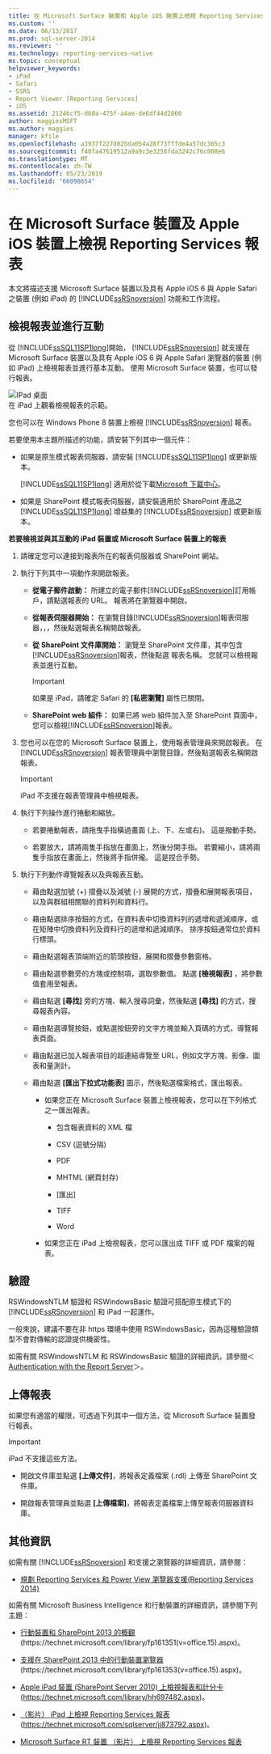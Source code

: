 ```yaml
---
title: 在 Microsoft Surface 裝置和 Apple iOS 裝置上檢視 Reporting Services 報表 |Microsoft Docs
ms.custom: ''
ms.date: 06/13/2017
ms.prod: sql-server-2014
ms.reviewer: ''
ms.technology: reporting-services-native
ms.topic: conceptual
helpviewer_keywords:
- iPad
- Safari
- SSRS
- Report Viewer [Reporting Services]
- iOS
ms.assetid: 2124bcf5-d60a-475f-a4ae-de6df44d2860
author: maggiesMSFT
ms.author: maggies
manager: kfile
ms.openlocfilehash: a3937f227d025da054a28f73fffde4a57dc365c3
ms.sourcegitcommit: f40fa47619512a9a9c3e3258fda3242c76c008e6
ms.translationtype: MT
ms.contentlocale: zh-TW
ms.lasthandoff: 05/23/2019
ms.locfileid: "66098654"
---
```

# <a name="view-reporting-services-reports-on-microsoft-surface-devices-and--apple-ios-devices"></a>在 Microsoft Surface 裝置及 Apple iOS 裝置上檢視 Reporting Services 報表
  本文將描述支援 Microsoft Surface 裝置以及具有 Apple iOS 6 與 Apple Safari 之裝置 (例如 iPad) 的 [!INCLUDE[ssRSnoversion](../includes/ssrsnoversion-md.md)] 功能和工作流程。  
  
## <a name="view-and-interact-with-reports"></a>檢視報表並進行互動  
 從 [!INCLUDE[ssSQL11SP1long](../includes/sssql11sp1long-md.md)]開始， [!INCLUDE[ssRSnoversion](../includes/ssrsnoversion-md.md)] 就支援在 Microsoft Surface 裝置以及具有 Apple iOS 6 與 Apple Safari 瀏覽器的裝置 (例如 iPad) 上檢視報表並進行基本互動。 使用 Microsoft Surface 裝置，也可以發行報表。  
  
 ![IPad 桌面](media/videothumbnail.jpg "IPad 桌面")  
在 iPad 上觀看檢視報表的示範。  
  
 您也可以在 Windows Phone 8 裝置上檢視 [!INCLUDE[ssRSnoversion](../includes/ssrsnoversion-md.md)] 報表。  
  
 若要使用本主題所描述的功能，請安裝下列其中一個元件：  
  
-   如果是原生模式報表伺服器，請安裝 [!INCLUDE[ssSQL11SP1long](../includes/sssql11sp1long-md.md)] 或更新版本。  
  
     [!INCLUDE[ssSQL11SP1long](../includes/sssql11sp1long-md.md)] 適用於從下載[Microsoft 下載中心](https://www.microsoft.com/download/details.aspx?id=35575)。  
  
-   如果是 SharePoint 模式報表伺服器，請安裝適用於 SharePoint 產品之 [!INCLUDE[ssSQL11SP1long](../includes/sssql11sp1long-md.md)] 增益集的 [!INCLUDE[ssRSnoversion](../includes/ssrsnoversion-md.md)] 或更新版本。  
  
 **若要檢視並與其互動的 iPad 裝置或 Microsoft Surface 裝置上的報表**  
  
1.  請確定您可以連接到報表所在的報表伺服器或 SharePoint 網站。  
  
2.  執行下列其中一項動作來開啟報表。  
  
    -   **從電子郵件啟動：** 所建立的電子郵件[!INCLUDE[ssRSnoversion](../includes/ssrsnoversion-md.md)]訂用帳戶，請點選報表的 URL。 報表將在瀏覽器中開啟。  
  
    -   **從報表伺服器開始：** 在瀏覽目錄[!INCLUDE[ssRSnoversion](../includes/ssrsnoversion-md.md)]報表伺服器，，，然後點選報表名稱開啟報表。  
  
    -   **從 SharePoint 文件庫開始：** 瀏覽至 SharePoint 文件庫，其中包含[!INCLUDE[ssRSnoversion](../includes/ssrsnoversion-md.md)]報表，然後點選 報表名稱。 您就可以檢視報表並進行互動。  
  
        > [!IMPORTANT]  
        >  如果是 iPad，請確定 Safari 的 **[私密瀏覽]** 屬性已關閉。  
  
    -   **SharePoint web 組件：** 如果已將 web 組件加入至 SharePoint 頁面中，您可以檢視[!INCLUDE[ssRSnoversion](../includes/ssrsnoversion-md.md)]報表。  
  
3.  您也可以在您的 Microsoft Surface 裝置上，使用報表管理員來開啟報表。 在 [!INCLUDE[ssRSnoversion](../includes/ssrsnoversion-md.md)] 報表管理員中瀏覽目錄，然後點選報表名稱開啟報表。  
  
    > [!IMPORTANT]  
    >  iPad 不支援在報表管理員中檢視報表。  
  
4.  執行下列操作進行捲動和縮放。  
  
    -   若要捲動報表，請拖曳手指橫過畫面 (上、下、左或右)。 這是撥動手勢。  
  
    -   若要放大，請將兩隻手指放在畫面上，然後分開手指。 若要縮小，請將兩隻手指放在畫面上，然後將手指併攏。 這是捏合手勢。  
  
5.  執行下列動作導覽報表以及與報表互動。  
  
    -   藉由點選加號 (+) 摺疊以及減號 (-) 展開的方式，摺疊和展開報表項目，以及與群組相關聯的資料列和資料行。  
  
    -   藉由點選排序按鈕的方式，在資料表中切換資料列的遞增和遞減順序，或在矩陣中切換資料列及資料行的遞增和遞減順序。 排序按鈕通常位於資料行標頭。  
  
    -   藉由點選報表頂端附近的箭頭按鈕，展開和摺疊參數窗格。  
  
    -   藉由點選參數旁的方塊或控制項，選取參數值。 點選 **[檢視報表]** ，將參數值套用至報表。  
  
    -   藉由點選 **[尋找]** 旁的方塊、輸入搜尋詞彙，然後點選 **[尋找]** 的方式，搜尋報表內容。  
  
    -   藉由點選導覽按鈕，或點選按鈕旁的文字方塊並輸入頁碼的方式，導覽報表頁面。  
  
    -   藉由點選已加入報表項目的超連結導覽至 URL，例如文字方塊、影像、圖表和量測計。  
  
    -   藉由點選 **[匯出下拉式功能表]** 圖示，然後點選檔案格式，匯出報表。  
  
        -   如果您正在 Microsoft Surface 裝置上檢視報表，您可以在下列格式之一匯出報表。  
  
            -   包含報表資料的 XML 檔  
  
            -   CSV (逗號分隔)  
  
            -   PDF  
  
            -   MHTML (網頁封存)  
  
            -   [匯出]  
  
            -   TIFF  
  
            -   Word  
  
        -   如果您正在 iPad 上檢視報表，您可以匯出成 TIFF 或 PDF 檔案的報表。  
  
## <a name="authentication"></a>驗證  
 RSWindowsNTLM 驗證和 RSWindowsBasic 驗證可搭配原生模式下的 [!INCLUDE[ssRSnoversion](../includes/ssrsnoversion-md.md)] 和 iPad 一起運作。  
  
 一般來說，建議不要在非 https 環境中使用 RSWindowsBasic，因為這種驗證類型不會對傳輸的認證提供機密性。  
  
 如需有關 RSWindowsNTLM 和 RSWindowsBasic 驗證的詳細資訊，請參閱＜ [Authentication with the Report Server](security/authentication-with-the-report-server.md)＞。  
  
## <a name="uploading-reports"></a>上傳報表  
 如果您有適當的權限，可透過下列其中一個方法，從 Microsoft Surface 裝置發行報表。  
  
> [!IMPORTANT]  
>  iPad 不支援這些方法。  
  
-   開啟文件庫並點選 **[上傳文件]**，將報表定義檔案 (.rdl) 上傳至 SharePoint 文件庫。  
  
-   開啟報表管理員並點選 **[上傳檔案]**，將報表定義檔案上傳至報表伺服器資料庫。  
  
## <a name="additional-information"></a>其他資訊  
 如需有關 [!INCLUDE[ssRSnoversion](../includes/ssrsnoversion-md.md)] 和支援之瀏覽器的詳細資訊，請參閱：  
  
-   [規劃 Reporting Services 和 Power View 瀏覽器支援&#40;Reporting Services 2014&#41;](../../2014/reporting-services/browser-support-for-reporting-services-and-power-view.md)  
  
 如需有關 Microsoft Business Intelligence 和行動裝置的詳細資訊，請參閱下列主題：  
  
-   [行動裝置和 SharePoint 2013 的概觀](https://technet.microsoft.com/library/fp161351\(v=office.15\).aspx)(https://technet.microsoft.com/library/fp161351(v=office.15).aspx)。  
  
-   [支援在 SharePoint 2013 中的行動裝置瀏覽器](https://technet.microsoft.com/library/fp161353\(v=office.15\).aspx)(https://technet.microsoft.com/library/fp161353(v=office.15).aspx)。  
  
-   [Apple iPad 裝置 (SharePoint Server 2010) 上檢視報表和計分卡](https://technet.microsoft.com/library/hh697482.aspx)(https://technet.microsoft.com/library/hh697482.aspx)。  
  
-   [（影片） iPad 上檢視 Reporting Services 報表](https://technet.microsoft.com/sqlserver/jj873792.aspx)(https://technet.microsoft.com/sqlserver/jj873792.aspx)。  
  
-   [Microsoft Surface RT 裝置 （影片） 上檢視 Reporting Services 報表](https://technet.microsoft.com/sqlserver/dn146017)  
  
  
